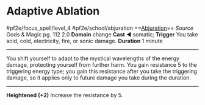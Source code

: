 # Adaptive Ablation
#pf2e/focus_spell/level_4 #pf2e/school/abjuration 
==[Abjuration](../../../rules/traits/abjuration.md)==
*Source* Gods & Magic pg. 112 2.0
**Domain** change
**Cast** ◄ somatic; **Trigger** You take acid, cold, electricity, fire, or sonic damage.
**Duration** 1 minute

---
You shift yourself to adapt to the mystical wavelengths of the energy damage, protecting yourself from further harm. You gain resistance 5 to the triggering energy type; you gain this resistance after you take the triggering damage, so it applies only to future damage you take during the duration.

<hr>

**Heightened (+2)** Increase the resistance by 5.